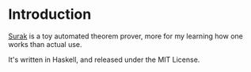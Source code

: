 # Introduction

[Surak](http://en.memory-alpha.org/wiki/Surak) is a toy automated theorem prover, more for my learning how one works than actual use.

It's written in Haskell, and released under the MIT License.
